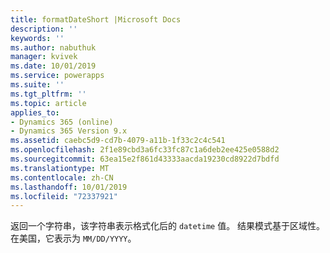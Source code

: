 ```yaml
---
title: formatDateShort |Microsoft Docs
description: ''
keywords: ''
ms.author: nabuthuk
manager: kvivek
ms.date: 10/01/2019
ms.service: powerapps
ms.suite: ''
ms.tgt_pltfrm: ''
ms.topic: article
applies_to:
- Dynamics 365 (online)
- Dynamics 365 Version 9.x
ms.assetid: caebc5d9-cd7b-4079-a11b-1f33c2c4c541
ms.openlocfilehash: 2f1e89cbd3a6fc33fc87c1a6deb2ee425e0588d2
ms.sourcegitcommit: 63ea15e2f861d43333aacda19230cd8922d7bdfd
ms.translationtype: MT
ms.contentlocale: zh-CN
ms.lasthandoff: 10/01/2019
ms.locfileid: "72337921"
---
```

返回一个字符串，该字符串表示格式化后的 `datetime` 值。 结果模式基于区域性。 在美国，它表示为 `MM/DD/YYYY`。
